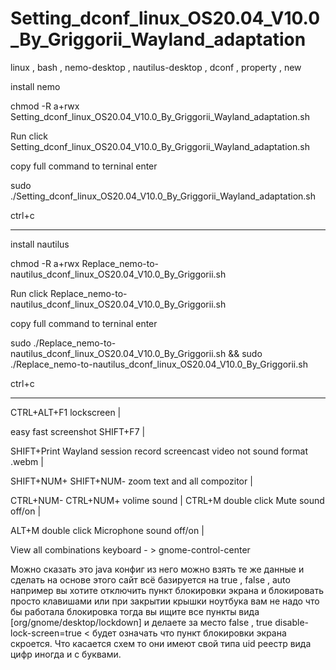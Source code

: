 # Setting_dconf_linux_OS20.04_V10.0_By_Griggorii_Wayland_adaptation
linux , bash , nemo-desktop , nautilus-desktop , dconf , property , new

install nemo 

chmod -R a+rwx Setting_dconf_linux_OS20.04_V10.0_By_Griggorii_Wayland_adaptation.sh

Run click Setting_dconf_linux_OS20.04_V10.0_By_Griggorii_Wayland_adaptation.sh

copy full command to terninal enter

sudo ./Setting_dconf_linux_OS20.04_V10.0_By_Griggorii_Wayland_adaptation.sh

ctrl+c
_________________________________________________________________________________________________________________________________________________________________

install nautilus

chmod -R a+rwx Replace_nemo-to-nautilus_dconf_linux_OS20.04_V10.0_By_Griggorii.sh

Run click Replace_nemo-to-nautilus_dconf_linux_OS20.04_V10.0_By_Griggorii.sh

copy full command to terninal enter

sudo ./Replace_nemo-to-nautilus_dconf_linux_OS20.04_V10.0_By_Griggorii.sh && sudo ./Replace_nemo-to-nautilus_dconf_linux_OS20.04_V10.0_By_Griggorii.sh

ctrl+c
_____________________________________________________________________________________________________________________________________________________

CTRL+ALT+F1 lockscreen | 

easy fast screenshot SHIFT+F7 |

SHIFT+Print Wayland session record screencast video not sound format .webm |

SHIFT+NUM+ SHIFT+NUM- zoom text and all compozitor |

CTRL+NUM- CTRL+NUM+ volime sound | CTRL+M double click Mute sound off/on |

ALT+M double click Microphone sound off/on | 

View all combinations keyboard - > gnome-control-center

Можно сказать это java конфиг из него можно взять те же данные и сделать на основе этого сайт всё базируется на true , false , auto например вы хотите отключить пункт блокировки экрана и блокировать просто клавишами или при закрытии крышки ноутбука вам не надо что бы работала блокировка тогда вы ищите все пункты вида [org/gnome/desktop/lockdown] и делаете за место false , true disable-lock-screen=true < будет означать что пункт блокировки экрана скроется. Что касается схем то они имеют свой типа uid реестр вида цифр иногда и с буквами.
